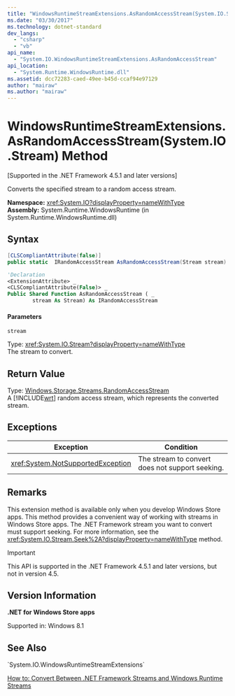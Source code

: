 ```yaml
---
title: "WindowsRuntimeStreamExtensions.AsRandomAccessStream(System.IO.Stream) Method"
ms.date: "03/30/2017"
ms.technology: dotnet-standard
dev_langs: 
  - "csharp"
  - "vb"
api_name: 
  - "System.IO.WindowsRuntimeStreamExtensions.AsRandomAccessStream"
api_location: 
  - "System.Runtime.WindowsRuntime.dll"
ms.assetid: dcc72283-caed-49ee-b45d-ccaf94e97129
author: "mairaw"
ms.author: "mairaw"
---
```

# WindowsRuntimeStreamExtensions.AsRandomAccessStream(System.IO.Stream) Method
[Supported in the .NET Framework 4.5.1 and later versions]  
  
 Converts the specified stream to a random access stream.  
  
 **Namespace:** <xref:System.IO?displayProperty=nameWithType>  
 **Assembly:** System.Runtime.WindowsRuntime (in System.Runtime.WindowsRuntime.dll)  
  
## Syntax  
  
```csharp  
[CLSCompliantAttribute(false)]  
public static  IRandomAccessStream AsRandomAccessStream(Stream stream)  
```  
  
```vb  
'Declaration  
<ExtensionAttribute> _  
<CLSCompliantAttribute(False)> _  
Public Shared Function AsRandomAccessStream ( _  
        stream As Stream) As IRandomAccessStream  
```  
  
#### Parameters  
 `stream`  
  
 Type: <xref:System.IO.Stream?displayProperty=nameWithType>  
The stream to convert.  
  
## Return Value  
 Type: [Windows.Storage.Streams.RandomAccessStream](http://msdn.microsoft.com/library/windows/apps/windows.storage.streams.randomaccessstream.aspx)  
A [!INCLUDE[wrt](../../../includes/wrt-md.md)] random access stream, which represents the converted stream.  
  
## Exceptions  
  
|Exception|Condition|  
|---------------|---------------|  
|<xref:System.NotSupportedException>|The stream to convert does not support seeking.|  
  
## Remarks  
 This extension method is available only when you develop Windows Store apps. This method provides a convenient way of working with streams in Windows Store apps. The .NET Framework stream you want to convert must support seeking. For more information, see the <xref:System.IO.Stream.Seek%2A?displayProperty=nameWithType> method.  
  
> [!IMPORTANT]
>  This API is supported in the .NET Framework 4.5.1 and later versions, but not in version 4.5.  
  
## Version Information  
 **.NET for Windows Store apps**  
  
 Supported in: Windows 8.1  
  
## See Also  
 <!--zz <xref:System.IO.WindowsRuntimeStreamExtensions>--> `System.IO.WindowsRuntimeStreamExtensions`  
 [How to: Convert Between .NET Framework Streams and Windows Runtime Streams](../../../docs/standard/io/how-to-convert-between-dotnet-streams-and-winrt-streams.md)
